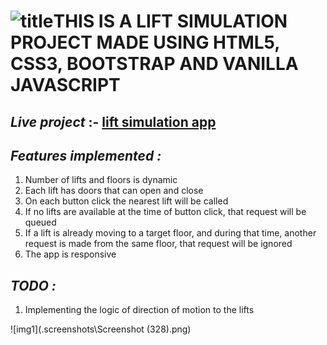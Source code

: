 # ![title](https://img.shields.io/badge/title-title-blue)THIS IS A LIFT SIMULATION PROJECT MADE USING HTML5, CSS3, BOOTSTRAP AND VANILLA JAVASCRIPT

## *Live project* :- [lift simulation app](https://arpankesh.github.io/Lift-Simulator/)

## *Features implemented :*
1. Number of lifts and floors is dynamic
2. Each lift has doors that can open and close
3. On each button click the nearest lift will be called
4. If no lifts are available at the time of button click, that request will be queued
5. If a lift is already moving to a target floor, and during that time, another request is made from the same floor, that request will be ignored
6. The app is responsive

## *TODO :*
1. Implementing the logic of direction of motion to the lifts

![img1](.screenshots\Screenshot (328).png)